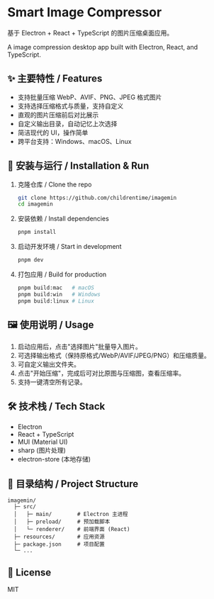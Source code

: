 # Smart Image Compressor

基于 Electron + React + TypeScript 的图片压缩桌面应用。

A image compression desktop app built with Electron, React, and TypeScript.

## ✨ 主要特性 / Features

- 支持批量压缩 WebP、AVIF、PNG、JPEG 格式图片
- 支持选择压缩格式与质量，支持自定义
- 直观的图片压缩前后对比展示
- 自定义输出目录，自动记忆上次选择
- 简洁现代的 UI，操作简单
- 跨平台支持：Windows、macOS、Linux

## 🚀 安装与运行 / Installation & Run

1. 克隆仓库 / Clone the repo

   ```bash
   git clone https://github.com/childrentime/imagemin
   cd imagemin
   ```

2. 安装依赖 / Install dependencies

   ```bash
   pnpm install
   ```

3. 启动开发环境 / Start in development

   ```bash
   pnpm dev
   ```

4. 打包应用 / Build for production

   ```bash
   pnpm build:mac   # macOS
   pnpm build:win   # Windows
   pnpm build:linux # Linux
   ```

## 🖼️ 使用说明 / Usage

1. 启动应用后，点击"选择图片"批量导入图片。
2. 可选择输出格式（保持原格式/WebP/AVIF/JPEG/PNG）和压缩质量。
3. 可自定义输出文件夹。
4. 点击"开始压缩"，完成后可对比原图与压缩图，查看压缩率。
5. 支持一键清空所有记录。

## 🛠️ 技术栈 / Tech Stack

- Electron
- React + TypeScript
- MUI (Material UI)
- sharp (图片处理)
- electron-store (本地存储)

## 📁 目录结构 / Project Structure

```
imagemin/
  ├─ src/
  │   ├─ main/        # Electron 主进程
  │   ├─ preload/     # 预加载脚本
  │   └─ renderer/    # 前端界面 (React)
  ├─ resources/       # 应用资源
  ├─ package.json     # 项目配置
  └─ ...
```

## 📄 License

MIT
